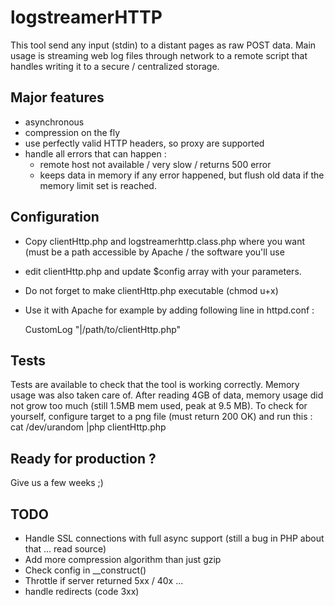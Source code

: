 logstreamerHTTP
===============
This tool send any input (stdin) to a distant pages as raw POST data.
Main usage is streaming web log files through network to a remote script 
that handles writing it to a secure / centralized storage.

Major features
--------------
* asynchronous 
* compression on the fly
* use perfectly valid HTTP headers, so proxy are supported
* handle all errors that can happen : 
  * remote host not available / very slow / returns 500 error
  * keeps data in memory if any error happened, but flush 
    old data if the memory limit set is reached.

Configuration
-------------
* Copy clientHttp.php and logstreamerhttp.class.php where you want (must be a path 
accessible by Apache / the software you'll use
* edit clientHttp.php and update $config array with your parameters.
* Do not forget to make clientHttp.php executable (chmod u+x)
* Use it with Apache for example by adding following line in httpd.conf : 
    
    CustomLog "|/path/to/clientHttp.php"

Tests
-----
Tests are available to check that the tool is working correctly.
Memory usage was also taken care of.
After reading 4GB of data, memory usage did not grow too much (still 1.5MB mem used, peak at 9.5 MB).
To check for yourself, configure target to a png file (must return 200 OK) and run this : 
cat /dev/urandom |php clientHttp.php

Ready for production ?
----------------------
Give us a few weeks ;)

TODO
----
* Handle SSL connections with full async support (still a bug in PHP about that ... read source)
* Add more compression algorithm than just gzip
* Check config in __construct()
* Throttle if server returned 5xx / 40x ...
* handle redirects (code 3xx)


 